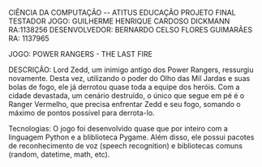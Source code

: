 CIÊNCIA DA COMPUTAÇÃO -- ATITUS EDUCAÇÃO
PROJETO FINAL
TESTADOR JOGO: GUILHERME HENRIQUE CARDOSO DICKMANN RA:1138256
DESENVOLVEDOR: BERNARDO CELSO FLORES GUIMARÃES
RA: 1137965

JOGO: POWER RANGERS - THE LAST FIRE

DESCRIÇÃO: Lord Zedd, um inimigo antigo dos Power Rangers, ressurgiu novamente. Desta vez, utilizando o poder do Olho das Mil Jardas e suas bolas de fogo,
ele já derrotou quase toda a equipe dos heróis. Com a cidade devastada, um cenário destruído, o único que segue em pé é o Ranger Vermelho, que precisa enfrentar Zedd e seu
fogo, somando o máximo de pontos possível para derrota-lo.

Tecnologias: O jogo foi desenvolvido quase que por inteiro com a linguagem Python e a bliblioteca Pygame. Além disso, ele possui pacotes de reconhecimento de voz
(speech recognition) e bibliotecas comuns (random, datetime, math, etc).
